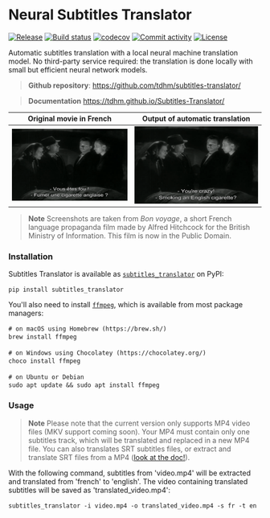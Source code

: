 # Neural Subtitles Translator

[![Release](https://img.shields.io/github/v/release/tdhm/subtitles-translator)](https://img.shields.io/github/v/release/tdhm/subtitles-translator)
[![Build status](https://img.shields.io/github/actions/workflow/status/tdhm/subtitles-translator/main.yml?branch=main)](https://github.com/tdhm/subtitles-translator/actions/workflows/main.yml?query=branch%3Amain)
[![codecov](https://codecov.io/gh/tdhm/subtitles-translator/branch/main/graph/badge.svg)](https://codecov.io/gh/tdhm/subtitles-translator)
[![Commit activity](https://img.shields.io/github/commit-activity/m/tdhm/subtitles-translator)](https://img.shields.io/github/commit-activity/m/tdhm/subtitles-translator)
[![License](https://img.shields.io/github/license/tdhm/subtitles-translator)](https://img.shields.io/github/license/tdhm/subtitles-translator)

Automatic subtitles translation with a local neural machine translation model. No third-party service required: the translation is done locally with small but efficient neural network models.

> **Github repository**: <https://github.com/tdhm/subtitles-translator/>

> **Documentation** <https://tdhm.github.io/Subtitles-Translator/>

Original movie in French            |  Output of automatic translation
:-------------------------:|:-------------------------:
![](./docs/img/bon_voyage_fr.png)  |  ![](./docs/img/bon_voyage_en.png)

> **Note**
> Screenshots are taken from *Bon voyage*, a short French language propaganda film made by Alfred Hitchcock for the British Ministry of Information.
> This film is now in the Public Domain.

### Installation

Subtitles Translator is available as [`subtitles_translator`](https://pypi.org/project/subtitles-translator/) on PyPI:

```shell
pip install subtitles_translator
```

You'll also need to install [`ffmpeg`](https://ffmpeg.org/), which is available from most package managers:

```shell
# on macOS using Homebrew (https://brew.sh/)
brew install ffmpeg

# on Windows using Chocolatey (https://chocolatey.org/)
choco install ffmpeg

# on Ubuntu or Debian
sudo apt update && sudo apt install ffmpeg
```

### Usage

> **Note**
> Please note that the current version only supports MP4 video files (MKV support coming soon).
> Your MP4 must contain only one subtitles track, which will be translated and replaced in a new MP4 file.
> You can also translates SRT subtitles files, or extract and translate SRT files from a MP4 ([look at the doc!](https://tdhm.github.io/subtitles-translator/)).

With the following command, subtitles from 'video.mp4' will be extracted and translated from 'french' to 'english'. The video containing translated subtitles will be saved as 'translated_video.mp4':

```shell
subtitles_translator -i video.mp4 -o translated_video.mp4 -s fr -t en
```